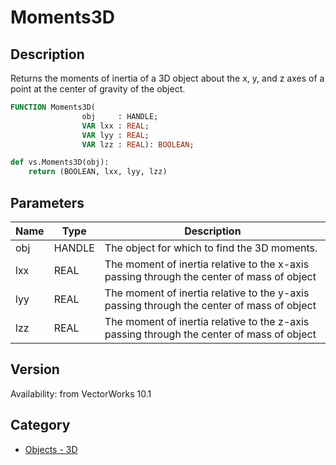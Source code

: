 # Moments3D

## Description
Returns the moments of inertia of a 3D object about the x, y, and z axes of a point at the center of gravity of the object.

```pascal
FUNCTION Moments3D(
				obj     : HANDLE;
				VAR lxx : REAL;
				VAR lyy : REAL;
				VAR lzz : REAL): BOOLEAN;
```

```python
def vs.Moments3D(obj):
    return (BOOLEAN, lxx, lyy, lzz)
```

## Parameters
|Name|Type|Description|
|---|---|---|
|obj|HANDLE|The object for which to find the 3D moments.|
|lxx|REAL|The moment of inertia relative to the x-axis passing through the center of mass of object|
|lyy|REAL|The moment of inertia relative to the y-axis passing through the center of mass of object|
|lzz|REAL|The moment of inertia relative to the z-axis passing through the center of mass of object|

## Version
Availability: from VectorWorks 10.1

## Category
* [Objects - 3D](../Categories/Objects%20-%203D.md)
